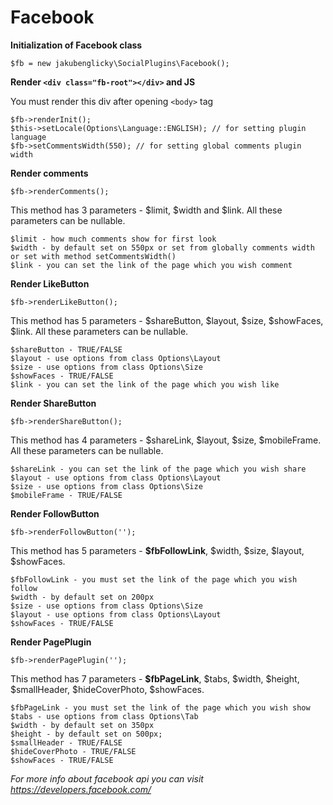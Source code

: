 Facebook
=========

**Initialization of Facebook class**

	$fb = new jakubenglicky\SocialPlugins\Facebook();

**Render `<div class="fb-root"></div>` and JS**

You must render this div after opening `<body>` tag

	$fb->renderInit();
	$this->setLocale(Options\Language::ENGLISH); // for setting plugin language
	$fb->setCommentsWidth(550); // for setting global comments plugin width

**Render comments**

	$fb->renderComments();

This method has 3 parameters - $limit, $width and $link. All these parameters can be nullable.

	$limit - how much comments show for first look
	$width - by default set on 550px or set from globally comments width or set with method setCommentsWidth()
	$link - you can set the link of the page which you wish comment

**Render LikeButton**

	$fb->renderLikeButton();



This method has 5 parameters - $shareButton, $layout, $size, $showFaces, $link. All these parameters can be nullable.

	$shareButton - TRUE/FALSE
	$layout - use options from class Options\Layout
	$size - use options from class Options\Size
	$showFaces - TRUE/FALSE
	$link - you can set the link of the page which you wish like


**Render ShareButton**

	$fb->renderShareButton();

This method has 4 parameters - $shareLink, $layout, $size, $mobileFrame. All these parameters can be nullable.

	$shareLink - you can set the link of the page which you wish share
	$layout - use options from class Options\Layout
	$size - use options from class Options\Size
	$mobileFrame - TRUE/FALSE

**Render FollowButton**

	$fb->renderFollowButton('');

This method has 5 parameters - **$fbFollowLink**, $width, $size, $layout, $showFaces.

	$fbFollowLink - you must set the link of the page which you wish follow
	$width - by default set on 200px
	$size - use options from class Options\Size
	$layout - use options from class Options\Layout
	$showFaces - TRUE/FALSE

**Render PagePlugin**

	$fb->renderPagePlugin('');

This method has 7 parameters - **$fbPageLink**, $tabs, $width, $height, $smallHeader, $hideCoverPhoto, $showFaces.

	$fbPageLink - you must set the link of the page which you wish show
	$tabs - use options from class Options\Tab
	$width - by default set on 350px
	$height - by default set on 500px;
	$smallHeader - TRUE/FALSE
	$hideCoverPhoto - TRUE/FALSE
	$showFaces - TRUE/FALSE

*For more info about facebook api you can visit https://developers.facebook.com/*




